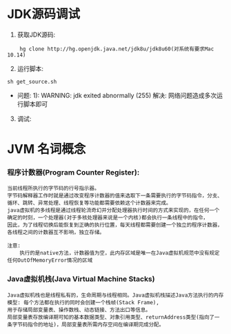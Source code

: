 # JDK源码调试
1. 获取JDK源码:
```
    hg clone http://hg.openjdk.java.net/jdk8u/jdk8u60(对系统有要求Mac 10.14)
```
2. 运行脚本:
```
sh get_source.sh
```
- 问题:
    1): WARNING: jdk exited abnormally (255)   解决: 网络问题造成多次运行脚本即可
3. 调试:

# JVM 名词概念
### 程序计数器(Program Counter Register):
    当前线程所执行的字节码的行号指示器。
    字节码解释器工作时就是通过改变程序计数器的值来选取下一条需要执行的字节码指令，分支、循环、跳转、异常处理、线程恢复等功能都需要依赖这个计数器来完成。
    java虚拟机的多线程是通过线程轮流奇幻并分配处理器执行时间的方式来实现的，在任何一个确定的时刻，一个处理器(对于多核处理器来说是一个内核)都会执行一条线程中的指令，
    因此，为了线程切换后能恢复到正确的执行位置，每天线程都需要创建一个独立的程序计数器，各线程之间的计数器互不影响，独立存储。

    注意:
        执行的是native方法，计数器值为空，此内存区域是唯一在Java虚拟机规范中没有规定任何OutOfMemoryError情况的区域

### Java虚拟机栈(Java Virtual Machine Stacks)
    Java虚拟机栈也是线程私有的，生命周期与线程相同。Java虚拟机栈描述Java方法执行的内存模型: 每个方法都在执行的同时会创建一个栈帧(Stack Frame),
    用于存储局部变量表、操作数栈、动态链接、方法出口等信息。
    局部变量表存放编译期可知的基本数据类型、对象引用类型、returnAddress类型(指向了一条字节码指令的地址)，局部变量表所需内存空间在编译期完成分配。

